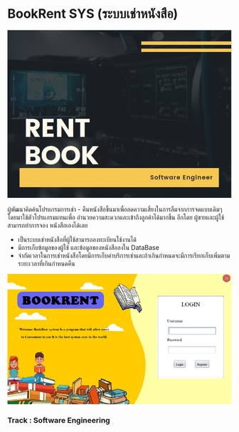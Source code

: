 # BookRent SYS (ระบบเช่าหนังสือ)

<img src="./img_books/01.jpg">
<p>ผู้พัฒนาคิดค้นโปรแกรมการเช่า - คืนหนังสือขึ้นมาเพื่อลดความเสี่ยงในการลืมจากการจดแบบเดิมๆ โดยมาใช้ตัวโปรแกรมแทนเพื่อ
อำนวยความสะดวกและเข้าถึงลูกค้าได้มากขึ้น
อีกโดย ผู้ขายและผู้ใช้สามารถทำการจอง
หนังสือเองได้เลย</p>
<ul>
	<li>เป็นระบบเช่าหนังสือที่ผู้ใช้สามารถลงทะเบียนใช้งานได้</li>
	<li>มีการเก็บข้อมูลของผู้ใช้ และข้อมูลของหนังสือลงใน DataBase</li>
	<li>จำกัดเวลาในการเช่าหนังสือโดยมีการเก็บค่าบริการเช่าและถ้าเกินกำหนดจะมีการเรียกเก็บเพิ่มตามระยะเวลาที่เกินกำหนดคืน</li>
</ul>
<img src="./img_books/02.jpg">
<h3>Track : <b>Software Engineering</b></h3>
